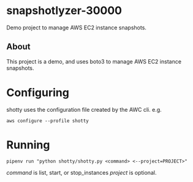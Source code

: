 # snapshotlyzer-30000
Demo project to manage AWS EC2 instance snapshots.

## About

This project is a demo, and uses boto3 to manage AWS EC2 instance snapshots.

# Configuring

shotty uses the configuration file created by the AWC cli. e.g.

`aws configure --profile shotty`

# Running

`pipenv run "python shotty/shotty.py <command>
<--project=PROJECT>"`

*command* is list, start, or stop_instances
*project* is optional.
